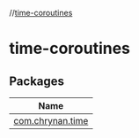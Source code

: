 //[time-coroutines](index.md)



# time-coroutines  


## Packages  
  
|  Name | 
|---|
| <a name="com.chrynan.time////PointingToDeclaration/"></a>[com.chrynan.time](time-coroutines/com.chrynan.time/index.md)|

